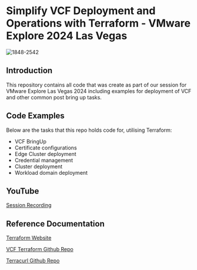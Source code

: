 # Simplify VCF Deployment and Operations with Terraform - VMware Explore 2024 Las Vegas

![1848-2542](https://github.com/user-attachments/assets/563af108-45be-4bd8-8735-6d3c59e18118)

## Introduction

This repository contains all code that was create as part of our session for VMware Explore Las Vegas 2024 including examples for deployment of VCF and other common post bring up tasks.

## Code Examples

Below are the tasks that this repo holds code for, utilising Terraform:

* VCF BringUp
* Certificate configurations
* Edge Cluster deployment
* Credential management
* Cluster deployment
* Workload domain deployment

## YouTube

[Session Recording](https://www.youtube.com/watch?v=eu_WB--_r7g)

## Reference Documentation

[Terraform Website](https://terraform.io/)

[VCF Terraform Github Repo](https://github.com/vmware/terraform-provider-vcf)

[Terracurl Github Repo](https://github.com/devops-rob/terraform-provider-terracurl)



